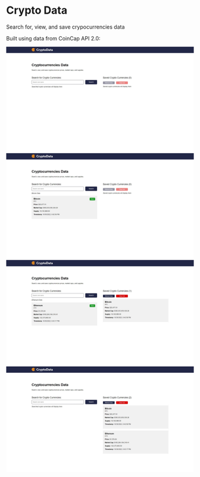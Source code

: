 # Crypto Data
 Search for, view, and save crypocurrencies data

 Built using data from CoinCap API 2.0: <a href="https://docs.coincap.io/" target="_blank" alt="CoinCap API 2.0">

<img src="images/CryptoData-1.jpg" alt="CryptoData Screenshot">
<img src="images/CryptoData-2.jpg" alt="CryptoData Screenshot">
<img src="images/CryptoData-3.jpg" alt="CryptoData Screenshot">
<img src="images/CryptoData-4.jpg" alt="CryptoData Screenshot"> 
